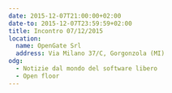 ```yaml
---
date: 2015-12-07T21:00:00+02:00
date-to: 2015-12-07T23:59:59+02:00
title: Incontro 07/12/2015
location:
  name: OpenGate Srl
  address: Via Milano 37/C, Gorgonzola (MI)
odg:
  - Notizie dal mondo del software libero
  - Open floor
---
```

